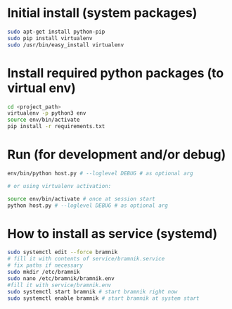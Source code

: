 
# Initial install (system packages)

```bash
sudo apt-get install python-pip
sudo pip install virtualenv
sudo /usr/bin/easy_install virtualenv
```

# Install required python packages (to virtual env)

``` bash
cd <project_path>
virtualenv -p python3 env
source env/bin/activate
pip install -r requirements.txt
```

# Run (for development and/or debug)

```bash
env/bin/python host.py # --loglevel DEBUG # as optional arg

# or using virtualenv activation:

source env/bin/activate # once at session start
python host.py # --loglevel DEBUG # as optional arg

```



# How to install as service (systemd)

```bash
sudo systemctl edit --force bramnik
# fill it with contents of service/bramnik.service
# fix paths if necessary
sudo mkdir /etc/bramnik
sudo nano /etc/bramnik/bramnik.env
#fill it with service/bramnik.env
sudo systemctl start bramnik # start bramnik right now
sudo systemctl enable bramnik # start bramnik at system start

```
